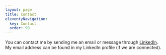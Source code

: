 ```yaml
---
layout: page
title: Contact
eleventyNavigation:
  key: Contact
  order: 99
---
```


You can contact me by sending me an email or message through [LinkedIn](https://www.linkedin.com/in/wjboogerd/).  
My email address can be found in my LinkedIn profile (if we are connected).
